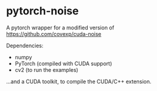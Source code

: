 # pytorch-noise
A pytorch wrapper for a modified version of https://github.com/covexp/cuda-noise

Dependencies:
- numpy
- PyTorch (compiled with CUDA support)
- cv2 (to run the examples)

...and a CUDA toolkit, to compile the CUDA/C++ extension.
